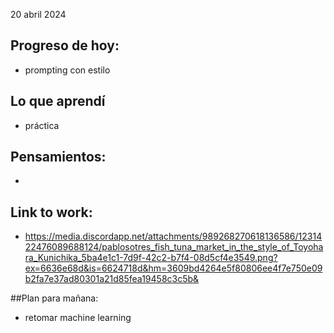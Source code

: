 20 abril 2024

## Progreso de hoy:
- prompting con estilo 

## Lo que aprendí 
- práctica 

## **Pensamientos**:
- 
## Link to work: 
-  https://media.discordapp.net/attachments/989268270618136586/1231422476089688124/pablosotres_fish_tuna_market_in_the_style_of_Toyohara_Kunichika_5ba4e1c1-7d9f-42c2-b7f4-08d5cf4e3549.png?ex=6636e68d&is=6624718d&hm=3609bd4264e5f80806ee4f7e750e09b2fa7e37ad80301a21d85fea19458c3c5b&

##Plan para mañana: 
- retomar machine learning 
